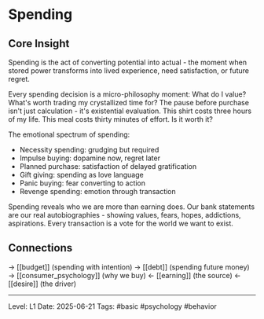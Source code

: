 # Spending

## Core Insight
Spending is the act of converting potential into actual - the moment when stored power transforms into lived experience, need satisfaction, or future regret.

Every spending decision is a micro-philosophy moment: What do I value? What's worth trading my crystallized time for? The pause before purchase isn't just calculation - it's existential evaluation. This shirt costs three hours of my life. This meal costs thirty minutes of effort. Is it worth it?

The emotional spectrum of spending:
- Necessity spending: grudging but required
- Impulse buying: dopamine now, regret later
- Planned purchase: satisfaction of delayed gratification
- Gift giving: spending as love language
- Panic buying: fear converting to action
- Revenge spending: emotion through transaction

Spending reveals who we are more than earning does. Our bank statements are our real autobiographies - showing values, fears, hopes, addictions, aspirations. Every transaction is a vote for the world we want to exist.

## Connections
→ [[budget]] (spending with intention)
→ [[debt]] (spending future money)
→ [[consumer_psychology]] (why we buy)
← [[earning]] (the source)
← [[desire]] (the driver)

---
Level: L1
Date: 2025-06-21
Tags: #basic #psychology #behavior